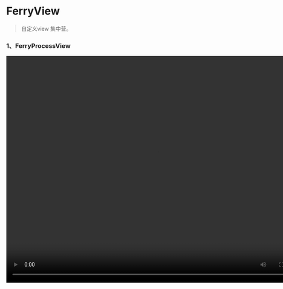 # FerryView

> 自定义view 集中营。

### 1、FerryProcessView

<video src="./ferry_processview.mp4" width="800px" height="600px" controls="controls"></video>


